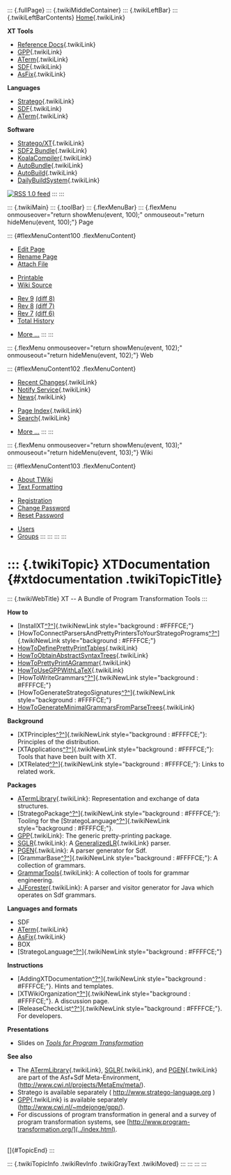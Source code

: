 ::: {.fullPage}
::: {.twikiMiddleContainer}
::: {.twikiLeftBar}
::: {.twikiLeftBarContents}
[Home](WebHome){.twikiLink}

**XT Tools**

-   [Reference Docs](ToolReference){.twikiLink}
-   [GPP](GenericPrettyPrinter){.twikiLink}
-   [ATerm](ATermTools){.twikiLink}
-   [SDF](SdfTools){.twikiLink}
-   [AsFix](AsFixTools){.twikiLink}

**Languages**

-   [Stratego](../Stratego/WebHome){.twikiLink}
-   [SDF](../Sdf/WebHome){.twikiLink}
-   [ATerm](ATermFormat){.twikiLink}

**Software**

-   [Stratego/XT](../Stratego/StrategoDownload){.twikiLink}
-   [SDF2 Bundle](../Sdf/SdfBundle){.twikiLink}
-   [KoalaCompiler](KoalaCompiler){.twikiLink}
-   [AutoBundle](AutoBundle){.twikiLink}
-   [AutoBuild](AutoBuild){.twikiLink}
-   [DailyBuildSystem](DailyBuildSystem){.twikiLink}

[![](http://www.program-transformation.org/twiki/pub/rss.gif "RSS 1.0 feed")](http://www.program-transformation.org/twiki/bin/view/Tools/WebRss?skin=rss)
:::
:::

::: {.twikiMain}
::: {.toolBar}
::: {.flexMenuBar}
::: {.flexMenu onmouseover="return showMenu(event, 100);" onmouseout="return hideMenu(event, 100);"}
Page

::: {#flexMenuContent100 .flexMenuContent}
-   [Edit
    Page](http://www.program-transformation.org/edit/Tools/XTDocumentation?t=1536826788)
-   [Rename
    Page](http://www.program-transformation.org/rename/Tools/XTDocumentation)
-   [Attach
    File](http://www.program-transformation.org/attach/Tools/XTDocumentation)

<!-- -->

-   [Printable](http://www.program-transformation.org/view/Tools/XTDocumentation?skin=print.pattern)
-   [Wiki
    Source](http://www.program-transformation.org/view/Tools/XTDocumentation?skin=text&raw=on&contenttype=text/plain)

<!-- -->

-   [Rev
    9](http://www.program-transformation.org/view/Tools/XTDocumentation?rev=1.9)
    [(diff 8)](http://www.program-transformation.org/rdiff/Tools/XTDocumentation?rev1=1.9&rev2=1.8)
-   [Rev
    8](http://www.program-transformation.org/view/Tools/XTDocumentation?rev=1.8)
    [(diff 7)](http://www.program-transformation.org/rdiff/Tools/XTDocumentation?rev1=1.8&rev2=1.7)
-   [Rev
    7](http://www.program-transformation.org/view/Tools/XTDocumentation?rev=1.7)
    [(diff 6)](http://www.program-transformation.org/rdiff/Tools/XTDocumentation?rev1=1.7&rev2=1.6)
-   [Total
    History](http://www.program-transformation.org/rdiff/Tools/XTDocumentation)

<!-- -->

-   [More
    \...](http://www.program-transformation.org/oops/Tools/XTDocumentation?template=oopsmore&param1=1.9&param2=1.9)
:::
:::

::: {.flexMenu onmouseover="return showMenu(event, 102);" onmouseout="return hideMenu(event, 102);"}
Web

::: {#flexMenuContent102 .flexMenuContent}
-   [Recent Changes](WebChanges){.twikiLink}
-   [Notify Service](WebNotify){.twikiLink}
-   [News](WebNews){.twikiLink}

<!-- -->

-   [Page Index](WebIndex){.twikiLink}
-   [Search](WebSearch){.twikiLink}

<!-- -->

-   [More
    \...](http://www.program-transformation.org/oops/Tools/XTDocumentation?template=oopsmore&param1=1.9&param2=1.9)
:::
:::

::: {.flexMenu onmouseover="return showMenu(event, 103);" onmouseout="return hideMenu(event, 103);"}
Wiki

::: {#flexMenuContent103 .flexMenuContent}
-   [About
    TWiki](http://www.program-transformation.org/view/TWiki/WebHome)
-   [Text
    Formatting](http://www.program-transformation.org/view/TWiki/TextFormattingRules)

<!-- -->

-   [Registration](http://www.program-transformation.org/view/TWiki/TWikiRegistration)
-   [Change
    Password](http://www.program-transformation.org/view/TWiki/ChangePassword)
-   [Reset
    Password](http://www.program-transformation.org/view/TWiki/ResetPassword)

<!-- -->

-   [Users](http://www.program-transformation.org/view/Main/TWikiUsers)
-   [Groups](http://www.program-transformation.org/view/Main/TWikiGroups)
:::
:::
:::
:::

::: {.twikiTopic}
XTDocumentation {#xtdocumentation .twikiTopicTitle}
===============

::: {.twikiWebTitle}
XT \-- A Bundle of Program Transformation Tools
:::

**How to**

-   [InstallXT[^?^](http://www.program-transformation.org/edit/Tools/InstallXT?topicparent=Tools.XTDocumentation)]{.twikiNewLink
    style="background : #FFFFCE;"}
-   [HowToConnectParsersAndPrettyPrintersToYourStrategoPrograms[^?^](http://www.program-transformation.org/edit/Trash/HowToConnectParsersAndPrettyPrintersToYourStrategoPrograms?topicparent=Tools.XTDocumentation)]{.twikiNewLink
    style="background : #FFFFCE;"}
-   [HowToDefinePrettyPrintTables](HowToDefinePrettyPrintTables){.twikiLink}
-   [HowToObtainAbstractSyntaxTrees](HowToObtainAbstractSyntaxTrees){.twikiLink}
-   [HowToPrettyPrintAGrammar](HowToPrettyPrintAGrammar){.twikiLink}
-   [HowToUseGPPWithLaTeX](HowToUseGPPWithLaTeX){.twikiLink}
-   [HowToWriteGrammars[^?^](http://www.program-transformation.org/edit/Tools/HowToWriteGrammars?topicparent=Tools.XTDocumentation)]{.twikiNewLink
    style="background : #FFFFCE;"}
-   [HowToGenerateStrategoSignatures[^?^](http://www.program-transformation.org/edit/Tools/HowToGenerateStrategoSignatures?topicparent=Tools.XTDocumentation)]{.twikiNewLink
    style="background : #FFFFCE;"}
-   [HowToGenerateMinimalGrammarsFromParseTrees](HowToGenerateMinimalGrammarsFromParseTrees){.twikiLink}

**Background**

-   [XTPrinciples[^?^](http://www.program-transformation.org/edit/Tools/XTPrinciples?topicparent=Tools.XTDocumentation)]{.twikiNewLink
    style="background : #FFFFCE;"}: Principles of the distribution.
-   [XTApplications[^?^](http://www.program-transformation.org/edit/Tools/XTApplications?topicparent=Tools.XTDocumentation)]{.twikiNewLink
    style="background : #FFFFCE;"}: Tools that have been built with XT.
-   [XTRelated[^?^](http://www.program-transformation.org/edit/Tools/XTRelated?topicparent=Tools.XTDocumentation)]{.twikiNewLink
    style="background : #FFFFCE;"}: Links to related work.

**Packages**

-   [ATermLibrary](ATermLibrary){.twikiLink}: Representation and
    exchange of data structures.
-   [StrategoPackage[^?^](http://www.program-transformation.org/edit/Tools/StrategoPackage?topicparent=Tools.XTDocumentation)]{.twikiNewLink
    style="background : #FFFFCE;"}: Tooling for the
    [StrategoLanguage[^?^](http://www.program-transformation.org/edit/Trash/StrategoLanguage?topicparent=Tools.XTDocumentation)]{.twikiNewLink
    style="background : #FFFFCE;"}.
-   [GPP](GPP){.twikiLink}: The generic pretty-printing package.
-   [SGLR](../Sdf/SGLR){.twikiLink}: A
    [GeneralizedLR](../Sdf/GeneralizedLR){.twikiLink} parser.
-   [PGEN](../Sdf/PGEN){.twikiLink}: A parser generator for Sdf.
-   [GrammarBase[^?^](http://www.program-transformation.org/edit/Trash/GrammarBase?topicparent=Tools.XTDocumentation)]{.twikiNewLink
    style="background : #FFFFCE;"}: A collection of grammars.
-   [GrammarTools](GrammarTools){.twikiLink}: A collection of tools for
    grammar engineering.
-   [JJForester](JJForester){.twikiLink}: A parser and visitor generator
    for Java which operates on Sdf grammars.

**Languages and formats**

-   SDF
-   [ATerm](ATerm){.twikiLink}
-   [AsFix](AsFix){.twikiLink}
-   BOX
-   [StrategoLanguage[^?^](http://www.program-transformation.org/edit/Trash/StrategoLanguage?topicparent=Tools.XTDocumentation)]{.twikiNewLink
    style="background : #FFFFCE;"}

**Instructions**

-   [AddingXTDocumentation[^?^](http://www.program-transformation.org/edit/Trash/AddingXTDocumentation?topicparent=Tools.XTDocumentation)]{.twikiNewLink
    style="background : #FFFFCE;"}. Hints and templates.
-   [XTWikiOrganization[^?^](http://www.program-transformation.org/edit/Tools/XTWikiOrganization?topicparent=Tools.XTDocumentation)]{.twikiNewLink
    style="background : #FFFFCE;"}. A discussion page.
-   [ReleaseCheckList[^?^](http://www.program-transformation.org/edit/Tools/ReleaseCheckList?topicparent=Tools.XTDocumentation)]{.twikiNewLink
    style="background : #FFFFCE;"}. For developers.

**Presentations**

-   Slides on [*Tools for Program
    Transformation*](http://www.cs.uu.nl/~visser/ftp/XTslides.ps.gz)

**See also**

-   The [ATermLibrary](ATermLibrary){.twikiLink},
    [SGLR](../Sdf/SGLR){.twikiLink}, and [PGEN](../Sdf/PGEN){.twikiLink}
    are part of the Asf+Sdf Meta-Environment,
    (<http://www.cwi.nl/projects/MetaEnv/meta/>).
-   Stratego is available separately (
    <http://www.stratego-language.org> )
-   [GPP](GPP){.twikiLink} is available separately
    (<http://www.cwi.nl/~mdejonge/gpp/>).
-   For discussions of program transformation in general and a survey of
    program transformation systems, see
    [http://www.program-transformation.org/](../index.html).

\
[]{#TopicEnd}
:::

::: {.twikiTopicInfo .twikiRevInfo .twikiGrayText .twikiMoved}
:::
:::
:::
:::
